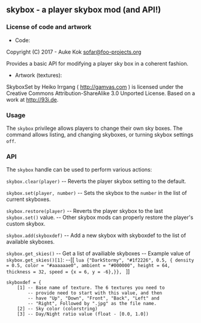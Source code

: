 
## skybox - a player skybox mod (and API!)

### License of code and artwork

* Code:

Copyright (C) 2017 - Auke Kok <sofar@foo-projects.org>

Provides a basic API for modifying a player sky box in a coherent
fashion.

* Artwork (textures):

SkyboxSet by Heiko Irrgang ( http://gamvas.com ) is licensed under
the Creative Commons Attribution-ShareAlike 3.0 Unported License.
Based on a work at http://93i.de.


### Usage

The `skybox` privilege allows players to change their own sky boxes.
The command allows listing, and changing skyboxes, or turning skybox
settings `off`.

### API

The `skybox` handle can be used to perform various actions:

`skybox.clear(player)`
 -- Reverts the player skybox setting to the default.

`skybox.set(player, number)`
 -- Sets the skybox to the `number` in the list of current skyboxes.

`skybox.restore(player)`
 -- Reverts the player skybox to the last `skybox.set()` value.
 -- Other skybox mods can properly restore the player's custom skybox.

`skybox.add(skyboxdef)`
 -- Add a new skybox with skyboxdef to the list of available skyboxes.

`skybox.get_skies()`
 -- Get a list of availiable skyboxes
 -- Example value of `skybox.get_skies()[1]`:
 --[[
     ```lua
    {"DarkStormy", "#1f2226", 0.5, { density = 0.5, color = "#aaaaaae0", ambient = "#000000",
    	height = 64, thickness = 32, speed = {x = 6, y = -6},}},
	```
 ]]


```
skyboxdef = {
	[1] -- Base name of texture. The 6 textures you need to
	    -- provide need to start with this value, and then
	    -- have "Up", "Down", "Front", "Back", "Left" and
	    -- "Right", Followed by ".jpg" as the file name.
	[2] -- Sky color (colorstring)
	[3] -- Day/Night ratio value (float - [0.0, 1.0])
